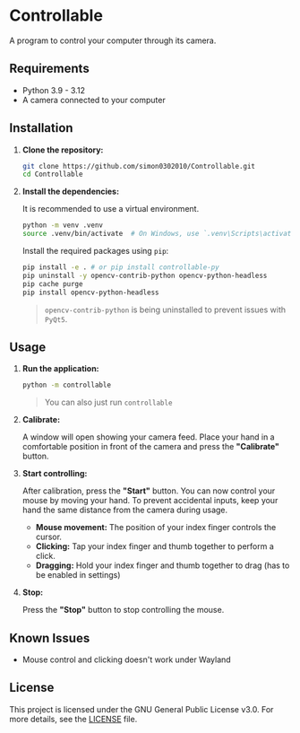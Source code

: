 # Controllable

A program to control your computer through its camera.

## Requirements
- Python 3.9 - 3.12
- A camera connected to your computer

## Installation

1.  **Clone the repository:**

    ```bash
    git clone https://github.com/simon0302010/Controllable.git
    cd Controllable
    ```

2.  **Install the dependencies:**

    It is recommended to use a virtual environment.

    ```bash
    python -m venv .venv
    source .venv/bin/activate  # On Windows, use `.venv\Scripts\activate`
    ```

    Install the required packages using `pip`:

    ```bash
    pip install -e . # or pip install controllable-py
    pip uninstall -y opencv-contrib-python opencv-python-headless
    pip cache purge
    pip install opencv-python-headless
    ```
    > `opencv-contrib-python` is being uninstalled to prevent issues with `PyQt5`.

## Usage

1.  **Run the application:**

    ```bash
    python -m controllable
    ```
    > You can also just run `controllable`

2.  **Calibrate:**

    A window will open showing your camera feed. Place your hand in a comfortable position in front of the camera and press the **"Calibrate"** button.

3.  **Start controlling:**

    After calibration, press the **"Start"** button. You can now control your mouse by moving your hand.
    To prevent accidental inputs, keep your hand the same distance from the camera during usage.

    -   **Mouse movement:** The position of your index finger controls the cursor.
    -   **Clicking:** Tap your index finger and thumb together to perform a click.
    -   **Dragging:** Hold your index finger and thumb together to drag (has to be enabled in settings)

4.  **Stop:**

    Press the **"Stop"** button to stop controlling the mouse.

## Known Issues
- Mouse control and clicking doesn't work under Wayland

## License
This project is licensed under the GNU General Public License v3.0. For more details, see the [LICENSE](LICENSE) file.